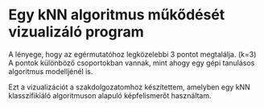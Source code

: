 # Egy kNN algoritmus műkődését vizualizáló program

A lényege, hogy az egérmutatóhoz legközelebbi 3 pontot megtalálja. (k=3)
A pontok különböző csoportokban vannak, mint ahogy egy gépi tanulásos algoritmus modelljénél is.

Ezt a vizualizációt a szakdolgozatomhoz készítettem, amelyben egy kNN klasszifikiáló algoritmuson alapuló képfelismerőt használtam.